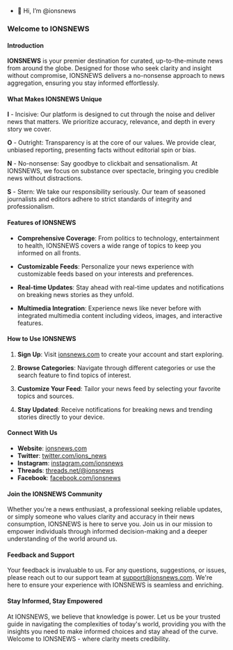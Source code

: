- 👋 Hi, I’m @ionsnews
### Welcome to IONSNEWS

#### Introduction

**IONSNEWS** is your premier destination for curated, up-to-the-minute news from around the globe. Designed for those who seek clarity and insight without compromise, IONSNEWS delivers a no-nonsense approach to news aggregation, ensuring you stay informed effortlessly.

#### What Makes IONSNEWS Unique

**I** - Incisive: Our platform is designed to cut through the noise and deliver news that matters. We prioritize accuracy, relevance, and depth in every story we cover.

**O** - Outright: Transparency is at the core of our values. We provide clear, unbiased reporting, presenting facts without editorial spin or bias.

**N** - No-nonsense: Say goodbye to clickbait and sensationalism. At IONSNEWS, we focus on substance over spectacle, bringing you credible news without distractions.

**S** - Stern: We take our responsibility seriously. Our team of seasoned journalists and editors adhere to strict standards of integrity and professionalism.

#### Features of IONSNEWS

- **Comprehensive Coverage**: From politics to technology, entertainment to health, IONSNEWS covers a wide range of topics to keep you informed on all fronts.
  
- **Customizable Feeds**: Personalize your news experience with customizable feeds based on your interests and preferences.
  
- **Real-time Updates**: Stay ahead with real-time updates and notifications on breaking news stories as they unfold.
  
- **Multimedia Integration**: Experience news like never before with integrated multimedia content including videos, images, and interactive features.

#### How to Use IONSNEWS

1. **Sign Up**: Visit [ionsnews.com](https://www.ionsnews.com) to create your account and start exploring.
   
2. **Browse Categories**: Navigate through different categories or use the search feature to find topics of interest.
   
3. **Customize Your Feed**: Tailor your news feed by selecting your favorite topics and sources.
   
4. **Stay Updated**: Receive notifications for breaking news and trending stories directly to your device.

#### Connect With Us

- **Website**: [ionsnews.com](https://www.ionsnews.com)
- **Twitter**: [twitter.com/ions_news](https://x.com/ions_news)
- **Instagram**: [instagram.com/ionsnews](https://www.instagram.com/ionsnews)
- **Threads**: [threads.net/@ionsnews](https://www.threads.net/@ionsnews)
- **Facebook**: [facebook.com/ionsnews](https://www.facebook.com/ionsnews)

#### Join the IONSNEWS Community

Whether you're a news enthusiast, a professional seeking reliable updates, or simply someone who values clarity and accuracy in their news consumption, IONSNEWS is here to serve you. Join us in our mission to empower individuals through informed decision-making and a deeper understanding of the world around us.

#### Feedback and Support

Your feedback is invaluable to us. For any questions, suggestions, or issues, please reach out to our support team at [support@ionsnews.com](mailto:support@ionsnews.com). We're here to ensure your experience with IONSNEWS is seamless and enriching.

#### Stay Informed, Stay Empowered

At IONSNEWS, we believe that knowledge is power. Let us be your trusted guide in navigating the complexities of today's world, providing you with the insights you need to make informed choices and stay ahead of the curve. Welcome to IONSNEWS - where clarity meets credibility.
<!---
ionsnews/ionsnews is a ✨ special ✨ repository because its `README.md` (this file) appears on your GitHub profile.
You can click the Preview link to take a look at your changes.
--->
